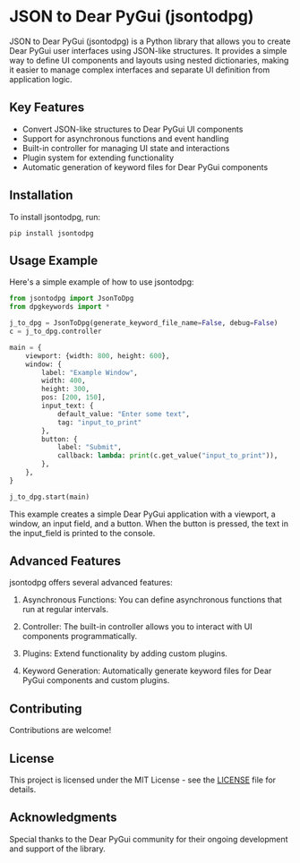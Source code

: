 # JSON to Dear PyGui (jsontodpg)

JSON to Dear PyGui (jsontodpg) is a Python library that allows you to create Dear PyGui user interfaces using JSON-like structures. It provides a simple way to define UI components and layouts using nested dictionaries, making it easier to manage complex interfaces and separate UI definition from application logic.

## Key Features

- Convert JSON-like structures to Dear PyGui UI components
- Support for asynchronous functions and event handling
- Built-in controller for managing UI state and interactions
- Plugin system for extending functionality
- Automatic generation of keyword files for Dear PyGui components

## Installation

To install jsontodpg, run:

```
pip install jsontodpg
```

## Usage Example

Here's a simple example of how to use jsontodpg:

```python
from jsontodpg import JsonToDpg
from dpgkeywords import *

j_to_dpg = JsonToDpg(generate_keyword_file_name=False, debug=False)
c = j_to_dpg.controller

main = {
    viewport: {width: 800, height: 600},
    window: {
        label: "Example Window",
        width: 400,
        height: 300,
        pos: [200, 150],
        input_text: {
            default_value: "Enter some text",
            tag: "input_to_print"
        },
        button: {
            label: "Submit",
            callback: lambda: print(c.get_value("input_to_print")),
        },
    },
}

j_to_dpg.start(main)

```
This example creates a simple Dear PyGui application with a viewport, a window, an input field, and a button.
When the button is pressed, the text in the input_field is printed to the console.

## Advanced Features

jsontodpg offers several advanced features:

1. Asynchronous Functions: You can define asynchronous functions that run at regular intervals.

2. Controller: The built-in controller allows you to interact with UI components programmatically.

3. Plugins: Extend functionality by adding custom plugins.

4. Keyword Generation: Automatically generate keyword files for Dear PyGui components and custom plugins.


## Contributing

Contributions are welcome!

## License

This project is licensed under the MIT License - see the [LICENSE](LICENSE) file for details.

## Acknowledgments

Special thanks to the Dear PyGui community for their ongoing development and support of the library.